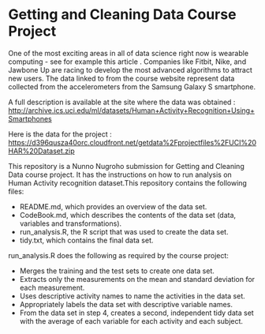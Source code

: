 # Getting and Cleaning Data Course Project

One of the most exciting areas in all of data science right now is wearable computing - see for example this article . Companies like Fitbit, Nike, and Jawbone Up are racing to develop the most advanced algorithms to attract new users. The data linked to from the course website represent data collected from the accelerometers from the Samsung Galaxy S smartphone.

A full description is available at the site where the data was obtained : http://archive.ics.uci.edu/ml/datasets/Human+Activity+Recognition+Using+Smartphones

Here is the data for the project : https://d396qusza40orc.cloudfront.net/getdata%2Fprojectfiles%2FUCI%20HAR%20Dataset.zip

This repository is a Nunno Nugroho submission for Getting and Cleaning Data course project. It has the instructions on how to run analysis on Human Activity recognition dataset.This repository contains the following files:

*	README.md, which provides an overview of the data set.
*	CodeBook.md, which describes the contents of the data set (data, variables and transformations).
*	run_analysis.R, the R script that was used to create the data set.
*	tidy.txt, which contains the final data set.

run_analysis.R does the following as required by the course project:
*	Merges the training and the test sets to create one data set.
*	Extracts only the measurements on the mean and standard deviation for each measurement.
*	Uses descriptive activity names to name the activities in the data set.
*	Appropriately labels the data set with descriptive variable names.
*	From the data set in step 4, creates a second, independent tidy data set with the average of each variable for each activity and each subject.
